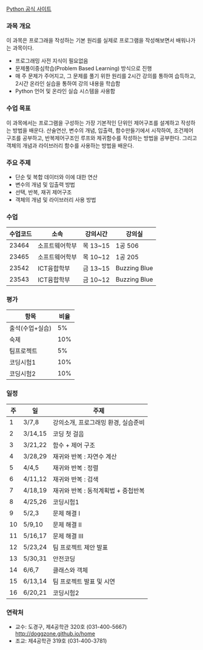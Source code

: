 [Python 공식 사이트](https://www.python.org/)

### 과목 개요
이 과목은 프로그래을 작성하는 기본 원리를 실제로 프로그램을 작성해보면서 배워나가는 과목이다.
- 프로그래밍 사전 지식이 필요없음
- 문제풀이중심학습(Problem Based Learning) 방식으로 진행
- 매 주 문제가 주어지고, 그 문제를 풀기 위한 원리를 2시간 강의를 통하여 습득하고, 2시간 온라인 실습을 통하여 강의 내용을 학습함
- Python 언어 및 온라인 실습 시스템을 사용함

### 수업 목표
이 과목에서는 프로그램을 구성하는 가장 기본적인 단위인 제어구조를 설계하고 작성하는 방법을 배운다. 산술연산, 변수의 개념, 입출력, 함수만들기에서 시작하여, 조건제어구조를 공부하고, 반복제어구조인 루프와 제귀함수를 작성하는 방법을 공부한다. 그리고 객체의 개념과 라이브러리 함수를 사용하는 방법을 배운다.

### 주요 주제
- 단순 및 복합 데이터와 이에 대한 연산
- 변수의 개념 및 입출력 방법
- 선택, 반복, 재귀 제어구조
- 객체의 개념 및 라이브러리 사용 방법

### 수업
| 수업코드 | 소속 | 강의시간 | 강의실 |
|------|-------|-------|-------|
| 23464 | 소프트웨어학부 | 목 13~15 | 1공 506 |
| 23465 | 소프트웨어학부 | 목 10~12 | 1공 205 |
| 23542 | ICT융합학부 | 금 13~15 | Buzzing Blue |
| 23543 | ICT융합학부 | 금 10~12 | Buzzing Blue |


### 평가
| 항목 | 비율 |
|-----|-----|
| 출석(수업+실습)  | 5% | 
| 숙제 | 10% |
| 팀프로젝트 | 5% |
| 코딩시험1 | 10% |
| 코딩시험2 | 10% |

### 일정
| 주 | 일 | 주제 |
|------|-------|-------|
|  1  | 3/7,8 | 강의소개, 프로그래밍 환경, 실습준비
|  2  | 3/14,15 | 코딩 첫 걸음
|  3  | 3/21,22 | 함수 + 제어 구조
|  4  | 3/28,29 | 재귀와 반복 : 자연수 계산
|  5  | 4/4,5 | 재귀와 반복 : 정렬
|  6  | 4/11,12 | 재귀와 반복 : 검색
|  7  | 4/18,19 | 재귀와 반복 : 동적계획법 + 중첩반복
|  8  | 4/25,26 | 코딩시험1
|  9  | 5/2,3 | 문제 해결 I
|  10 | 5/9,10 | 문제 해결 II
|  11 | 5/16,17 | 문제 해결 III
|  12 | 5/23,24 | 팀 프로젝트 제안 발표
|  13 | 5/30,31 | 안전코딩
|  14 | 6/6,7 | 클래스와 객체
|  15 | 6/13,14 | 팀 프로젝트 발표 및 시연
|  16 | 6/20,21 | 코딩시험2

### 연락처

-	교수: 도경구, 제4공학관 320호 (031-400-5667) http://doggzone.github.io/home
-	조교: 제4공학관 319호 (031-400-3781)
